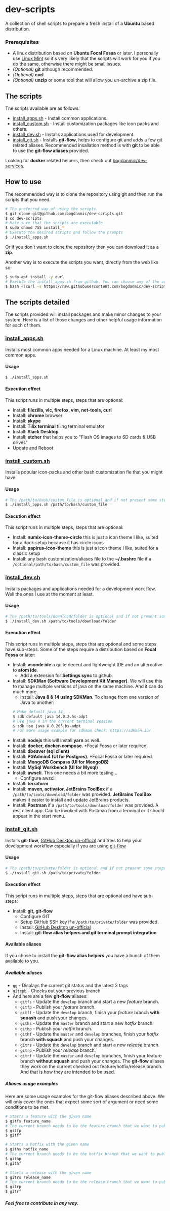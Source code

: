 dev-scripts
==============

A collection of shell scripts to prepare a fresh install of a **Ubuntu** based 
distribution.

### Prerequisites
- A linux distribution based on **Ubuntu Focal Fossa** or later. I personally 
use [Linux Mint](https://linuxmint.com/) so it's very likely that the scripts 
will work for you if you do the same, otherwise there might be small issues.
- *(Optional)* **git** although recommended.
- *(Optional)* **curl**
- *(Optional)* **unzip** or some tool that will allow you un-archive a zip file.

## The scripts
The scripts available are as follows:
- [install_apps.sh](install_apps.sh) - Install common applications.
- [install_custom.sh](install_custom.sh) - Install customization packages like 
icon packs and others.
- [install_dev.sh](install_dev.sh) - Installs applications used for development.
- [install_git.sh](install_git.sh) - Installs **git-flow**, helps to configure 
git and adds a few git related aliases. Recommended insallation method is with 
**git** to be able to use the **git-flow aliases** provided.

Looking for **docker** related helpers, then check out [bogdanmic/dev-services](https://github.com/bogdanmic/dev-services).

## How to use
The recommended way is to clone the repository using git and then run the scripts
that you need.
```bash
# The preferred way of using the scripts.
$ git clone git@github.com:bogdanmic/dev-scripts.git
$ cd dev-scripts
# Make sure that the scripts are executable
$ sudo chmod 755 install_*
# Execute the desired scripts and follow the prompts
$ ./install_apps.sh
```
Or if you don't want to clone the repository then you can download it as a **zip**.

Another way is to execute the scripts you want, directly from the web like so:
```bash
$ sudo apt install -y curl
# Execute the install_apps.sh from github. You can choose any of the available scripts
$ bash <(curl -s https://raw.githubusercontent.com/bogdanmic/dev-scripts/master/install_apps.sh)
```

## The scripts detailed
The scripts provided will install packages and make minor changes to your system.
Here is a list of those changes and other helpful usage information for each
of them.

### [install_apps.sh](install_apps.sh)
Installs most common apps needed for a Linux machine. At least my most common apps.
#### Usage
```bash
$ ./install_apps.sh
```
#### Execution effect
This script runs in multiple steps, steps that are optional:
- Install: **filezilla, vlc, firefox, vim, net-tools, curl**
- Install: **chrome** browser
- Install: **skype**
- Install: **Tilix terminal** tiling terminal emulator
- Install: **Slack Desktop**
- Install: **etcher** that helps you to "Flash OS images to SD cards & USB drives"
- Update and Reboot

### [install_custom.sh](install_custom.sh)
Installs popular icon-packs and other bash customization fle that you might have.
#### Usage
```bash
# The /path/to/bash/custom_file is optional and if not present some steps will be skipped
$ ./install_apps.sh /path/to/bash/custom_file
```
#### Execution effect
This script runs in multiple steps, steps that are optional:
- Install: **numix-icon-theme-circle** this is just a icon theme I like, suited 
for a dock setup because it has circle icons
- Install: **papirus-icon-theme** this is just a icon theme I like, suited for 
a classic setup
- Install: any bash customization/aliases file to the **~/.bashrc** file if 
a ```/optional/path/to/bash/custom_file``` was provided.

### [install_dev.sh](install_dev.sh)
Installs packages and applications needed for a development work flow. Well the
ones I use at the moment at least.
#### Usage
```bash
# The /path/to/tools/download/folder is optional and if not present some steps will be skipped
$ ./install_dev.sh /path/to/tools/download/folder
```
#### Execution effect
This script runs in multiple steps, steps that are optional and some steps 
have sub-steps. Some of the steps require a distribution based on **Focal Fossa**
or later:
- Install: **vscode ide** a quite decent and lightweight IDE and an alternative 
to **atom ide**.
  - Add a extension for **Settings sync** to github.
- Install: **SDKMan (Software Development Kit Manager)**. We will use this to 
manage multiple versions of java on the same machine. And it can do much more.
  - Install: **Java 8 & 14 using SDKMan**. To change from one version of Java to 
  another:
  ```bash
  # Make default java 14
  $ sdk default java 14.0.2.hs-adpt
  # Use java 8 in the current terminal session
  $ sdk use java 8.0.265.hs-adpt
  # For more usage example for sdkman check: https://sdkman.io/
  ```
- Install: **nodejs** this will install **yarn** as well.
- Install: **docker, docker-compose**. *Focal Fossa or later required.
- Install: **dbeaver (sql client)**
- Install: **PGAdmin4 (UI for Postgres)**. *Focal Fossa or later required.
- Install: **MongoDB Compass (UI for MongoDB)**
- Install: **MySql Workbench (UI for Mysql)**
- Install: **awscli**. This one needs a bit more testing...
  - Configure awscli
- Install: **terraform**
- Install: **maven, activator, JetBrains ToolBox** if a ```/path/to/tools/download/folder```
 was provided. **JetBrains ToolBox** makes it easier to install and update 
 JetBrains products.
- Install: **Postman** if a ```/path/to/tools/download/folder``` was provided.
A rest client app. Can be invoked with Postman from a terminal or it should 
appear in the start menu.

### [install_git.sh](install_git.sh)
Installs **git-flow**, [GitHub Desktop un-official](https://github.com/shiftkey/desktop/releases)
and tries to help your development workflow especially if you are using 
[git-flow](https://nvie.com/posts/a-successful-git-branching-model/)
#### Usage
```bash
# The /path/to/private/folder is optional and if not present some steps will be skipped
$ ./install_git.sh /path/to/private/folder
```
#### Execution effect
This script runs in multiple steps, steps that are optional and have sub-steps:
- Install: **git, git-flow**
  - Configure  GIT
  - Setup GitHub SSH key if a ```/path/to/private/folder``` was provided.
  - Install: [GitHub Desktop un-official](https://github.com/shiftkey/desktop/releases)
  - Install: **git-flow alias helpers and git terminal prompt integration**

#### Available aliases
If you chose to install the **git-flow alias helpers** you have a bunch of them
available to you.
##### Available aliases
- ```gg``` - Displays the current git status and the latest 3 tags
- ```gitcpb``` - Checks out your previous branch
- And here are a few **git-flow** aliases:
  - ```gitfs``` - Update the ```develop``` branch and start a new *feature* branch.
  - ```gitfp``` - Publish your *feature* branch.
  - ```gitff``` - Update the ```develop``` branch, finish your *feature* branch
  **with squash** and push your changes. 
  - ```giths``` - Update the ```master``` branch and start a new *hotfix* branch.
  - ```githp``` - Publish your *hotfix* branch.
  - ```githf``` - Update the ```master``` and ```develop``` branches, finish your
   *hotfix* branch **with squash** and push your changes. 
  - ```gitrs``` - Update the ```develop``` branch and start a new *release* branch.
  - ```gitrp``` - Publish your *release* branch.
  - ```gitrf``` - Update the ```master``` and ```develop``` branches, finish your
   feature branch **without squash** and push your changes. 
The **git-flow** aliases they work on the current checked out feature/hotfix/release
branch. And that is how they are intended to be used.
##### Aliases usage examples
Here are some usage examples for the git-flow aliases described above. We will 
only cover the ones that expect some sort of argument or need some conditions
to be met.
```bash
# Starts a feature with the given name
$ gitfs feature_name
# The current branch needs to be the feature branch that we want to publish/finish
$ gitfp
$ gitff

# Starts a hotfix with the given name
$ giths hotfix_name
# The current branch needs to be the hotfix branch that we want to publish/finish
$ githp
$ githf

# Starts a release with the given name
$ gitrs release_name
# The current branch needs to be the release branch that we want to publish/finish
$ gitrp
$ gitrf
```
##### ***Feel free to contribute in any way.***
